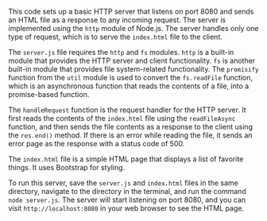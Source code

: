 This code sets up a basic HTTP server that listens on port 8080 and sends an HTML file as a response to any incoming request. The server is implemented using the `http` module of Node.js. The server handles only one type of request, which is to serve the `index.html` file to the client.

The `server.js` file requires the `http` and `fs` modules. `http` is a built-in module that provides the HTTP server and client functionality. `fs` is another built-in module that provides file system-related functionality. The `promisify` function from the `util` module is used to convert the `fs.readFile` function, which is an asynchronous function that reads the contents of a file, into a promise-based function.

The `handleRequest` function is the request handler for the HTTP server. It first reads the contents of the `index.html` file using the `readFileAsync` function, and then sends the file contents as a response to the client using the `res.end()` method. If there is an error while reading the file, it sends an error page as the response with a status code of 500.

The `index.html` file is a simple HTML page that displays a list of favorite things. It uses Bootstrap for styling.

To run this server, save the `server.js` and `index.html` files in the same directory, navigate to the directory in the terminal, and run the command `node server.js`. The server will start listening on port 8080, and you can visit `http://localhost:8080` in your web browser to see the HTML page.